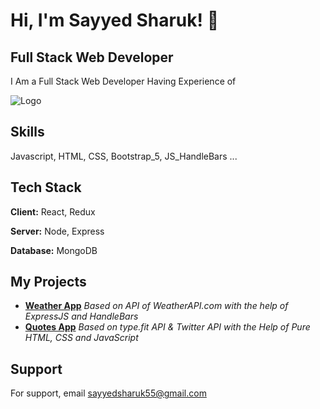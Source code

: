 
#  Hi, I'm Sayyed Sharuk! 👋


## Full Stack Web Developer 

I Am a Full Stack Web Developer Having Experience of 




![Logo](https://miro.medium.com/max/1400/1*k0SazfSJ-tPSBbt2WDYIyw.png)


##  Skills
Javascript, HTML, CSS, Bootstrap_5, JS_HandleBars ...


## Tech Stack

**Client:** React, Redux

**Server:** Node, Express

**Database:** MongoDB


## My Projects

 - [**Weather App**](https://github.com/sayshark55/Weather-App-Dynamic)
 *Based on API of WeatherAPI.com with the help of ExpressJS and HandleBars*
 - [**Quotes App**](https://github.com/matiassingers/awesome-readme)
 *Based on type.fit API & Twitter API with the Help of Pure HTML, CSS and JavaScript*
## Support

For support, email sayyedsharuk55@gmail.com
